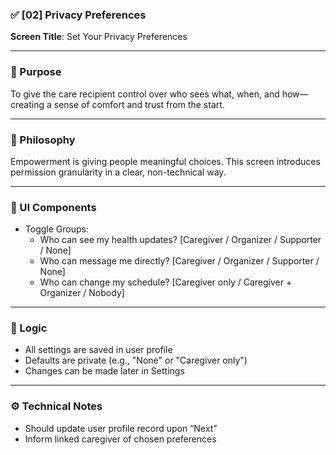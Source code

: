 ### ✅ [02] Privacy Preferences

**Screen Title**: Set Your Privacy Preferences

---

### 🎯 Purpose  
To give the care recipient control over who sees what, when, and how—creating a sense of comfort and trust from the start.

---

### 🧠 Philosophy  
Empowerment is giving people meaningful choices. This screen introduces permission granularity in a clear, non-technical way.

---

### 📲 UI Components  
- Toggle Groups:  
  - Who can see my health updates? [Caregiver / Organizer / Supporter / None]  
  - Who can message me directly? [Caregiver / Organizer / Supporter / None]  
  - Who can change my schedule? [Caregiver only / Caregiver + Organizer / Nobody]

---

### 🔄 Logic  
- All settings are saved in user profile  
- Defaults are private (e.g., "None" or "Caregiver only")  
- Changes can be made later in Settings

---

### ⚙️ Technical Notes  
- Should update user profile record upon “Next”  
- Inform linked caregiver of chosen preferences  
